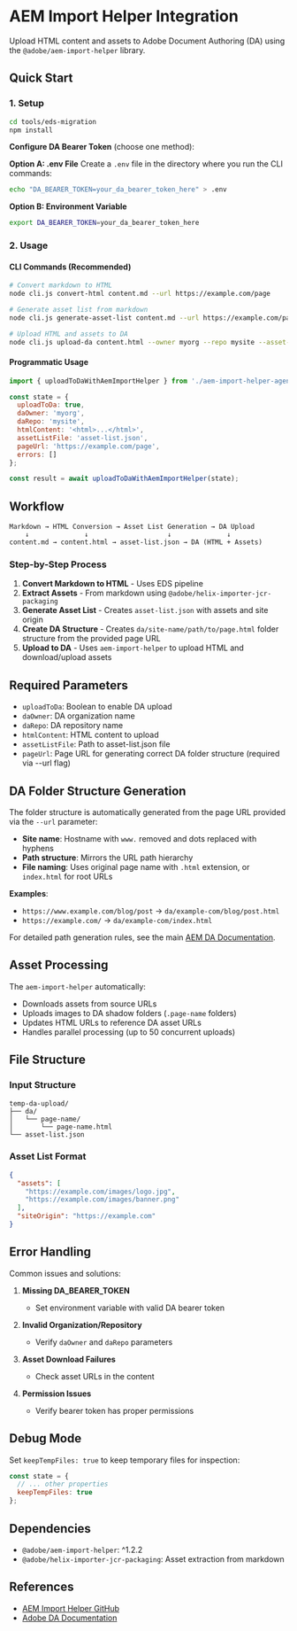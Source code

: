 # AEM Import Helper Integration

Upload HTML content and assets to Adobe Document Authoring (DA) using the `@adobe/aem-import-helper` library.

## Quick Start

### 1. Setup
```bash
cd tools/eds-migration
npm install
```

**Configure DA Bearer Token** (choose one method):

**Option A: .env File**
Create a `.env` file in the directory where you run the CLI commands:
```bash
echo "DA_BEARER_TOKEN=your_da_bearer_token_here" > .env
```

**Option B: Environment Variable**
```bash
export DA_BEARER_TOKEN=your_da_bearer_token_here
```

### 2. Usage

#### CLI Commands (Recommended)
```bash
# Convert markdown to HTML
node cli.js convert-html content.md --url https://example.com/page

# Generate asset list from markdown
node cli.js generate-asset-list content.md --url https://example.com/page

# Upload HTML and assets to DA
node cli.js upload-da content.html --owner myorg --repo mysite --asset-list asset-list.json --url https://example.com/page
```

#### Programmatic Usage
```javascript
import { uploadToDaWithAemImportHelper } from './aem-import-helper-agent.js';

const state = {
  uploadToDa: true,
  daOwner: 'myorg',
  daRepo: 'mysite',
  htmlContent: '<html>...</html>',
  assetListFile: 'asset-list.json',
  pageUrl: 'https://example.com/page',
  errors: []
};

const result = await uploadToDaWithAemImportHelper(state);
```

## Workflow

```
Markdown → HTML Conversion → Asset List Generation → DA Upload
    ↓              ↓                    ↓              ↓
content.md → content.html → asset-list.json → DA (HTML + Assets)
```

### Step-by-Step Process

1. **Convert Markdown to HTML** - Uses EDS pipeline
2. **Extract Assets** - From markdown using `@adobe/helix-importer-jcr-packaging`
3. **Generate Asset List** - Creates `asset-list.json` with assets and site origin
4. **Create DA Structure** - Creates `da/site-name/path/to/page.html` folder structure from the provided page URL
5. **Upload to DA** - Uses `aem-import-helper` to upload HTML and download/upload assets

## Required Parameters

- `uploadToDa`: Boolean to enable DA upload
- `daOwner`: DA organization name  
- `daRepo`: DA repository name
- `htmlContent`: HTML content to upload
- `assetListFile`: Path to asset-list.json file
- `pageUrl`: Page URL for generating correct DA folder structure (required via --url flag)

## DA Folder Structure Generation

The folder structure is automatically generated from the page URL provided via the `--url` parameter:

- **Site name**: Hostname with `www.` removed and dots replaced with hyphens
- **Path structure**: Mirrors the URL path hierarchy
- **File naming**: Uses original page name with `.html` extension, or `index.html` for root URLs

**Examples**:
- `https://www.example.com/blog/post` → `da/example-com/blog/post.html`
- `https://example.com/` → `da/example-com/index.html`

For detailed path generation rules, see the main [AEM DA Documentation](../docs/EXCAT__AEM_DA.md#path-generation-rules).

## Asset Processing

The `aem-import-helper` automatically:
- Downloads assets from source URLs
- Uploads images to DA shadow folders (`.page-name` folders)
- Updates HTML URLs to reference DA asset URLs
- Handles parallel processing (up to 50 concurrent uploads)

## File Structure

### Input Structure
```
temp-da-upload/
├── da/
│   └── page-name/
│       └── page-name.html
└── asset-list.json
```

### Asset List Format
```json
{
  "assets": [
    "https://example.com/images/logo.jpg",
    "https://example.com/images/banner.png"
  ],
  "siteOrigin": "https://example.com"
}
```

## Error Handling

Common issues and solutions:

1. **Missing DA_BEARER_TOKEN**
   - Set environment variable with valid DA bearer token

2. **Invalid Organization/Repository**
   - Verify `daOwner` and `daRepo` parameters

3. **Asset Download Failures**
   - Check asset URLs in the content

4. **Permission Issues**
   - Verify bearer token has proper permissions

## Debug Mode

Set `keepTempFiles: true` to keep temporary files for inspection:
```javascript
const state = {
  // ... other properties
  keepTempFiles: true
};
```

## Dependencies

- `@adobe/aem-import-helper`: ^1.2.2
- `@adobe/helix-importer-jcr-packaging`: Asset extraction from markdown

## References

- [AEM Import Helper GitHub](https://github.com/adobe/aem-import-helper)
- [Adobe DA Documentation](https://www.aem.live/docs/)